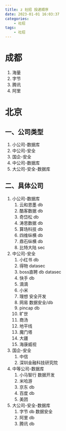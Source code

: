 ```yaml
---
title: z 社招 投递顺序
date: 2023-01-01 16:03:37
categories:
    - 社招
tags:
    - 社招
---
```


# 成都
1. 海量
2. 字节
3. 腾讯
4. 阿里

# 北京
## 一、公司类型
1. 小公司-数据库
2. 中公司-安全
3. 国企-安全
4. 中公司-数据库
5. 大公司-安全-数据库

## 二、具体公司
1. 小公司-数据库
    1. 云和恩墨 db
    2. 酷客数据 db
    3. 奇岱松  db
    4. 涛思数据 db
    5. 算场科技 db
    5. 四维纵横 db
    7. 鼎石纵横 db
    8. 比特大陆 sec
2. 中公司-安全
    1. 小红书 db
    2. 得物 datasec
    3. boss直聘 db datasec
    4. 快手   db
    5. 滴滴
    6. 小米
    7. 理想 安全开发
    8. 网易 数据安全/db
    9. pincap db
    10. 旷世
    11. 商汤
    12. 地平线
    13. 魔门塔
    14. 大疆
    15. 海康威视
3. 国企-安全
    1. 中信
    2. 深圳金融科技研究院
4. 中等公司-数据库
    1. 小马智行 数据开发
    2. 米哈游 
    3. 京东 db
    4. 百度 db
    5. 美团
5. 大公司-安全-数据库
    1. 字节 db 数据安全
    2. 阿里 db
    3. 腾讯 db